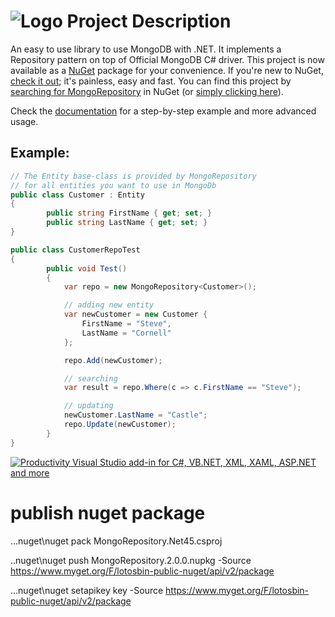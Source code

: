 # ![Logo](https://raw.githubusercontent.com/RobThree/MongoRepository/master/mongorepositorylogo.png) Project Description

An easy to use library to use MongoDB with .NET. It implements a Repository pattern on top of Official MongoDB C# driver. This project is now available as a [NuGet](https://www.nuget.org) package for your convenience. If you're new to NuGet, [check it out](http://docs.nuget.org/); it's painless, easy and fast. You can find this project by [searching for MongoRepository](https://www.nuget.org/packages?q=mongorepository) in NuGet (or [simply clicking here](http://nuget.org/packages/MongoRepository)).

Check the [documentation](https://github.com/RobThree/MongoRepository/wiki/Documentation) for a step-by-step example and more advanced usage.

## Example:

```c#
// The Entity base-class is provided by MongoRepository
// for all entities you want to use in MongoDb
public class Customer : Entity 
{
        public string FirstName { get; set; }
        public string LastName { get; set; }
}

public class CustomerRepoTest
{
        public void Test()
        {
            var repo = new MongoRepository<Customer>();

            // adding new entity
            var newCustomer = new Customer {
                FirstName = "Steve",
                LastName = "Cornell"
            };

            repo.Add(newCustomer);

            // searching
            var result = repo.Where(c => c.FirstName == "Steve");

            // updating 
            newCustomer.LastName = "Castle";
            repo.Update(newCustomer);
        }
}
```
[<img src="http://i.imgur.com/2yf60gf.png" alt="Productivity Visual Studio add-in for C#, VB.NET, XML, XAML, ASP.NET and more">](http://www.jetbrains.com/resharper/features/index.html)


# publish nuget package


..\.nuget\nuget pack MongoRepository.Net45.csproj

.\.nuget\nuget push MongoRepository.2.0.0.nupkg -Source https://www.myget.org/F/lotosbin-public-nuget/api/v2/package

..\.nuget\nuget setapikey key -Source https://www.myget.org/F/lotosbin-public-nuget/api/v2/package 
